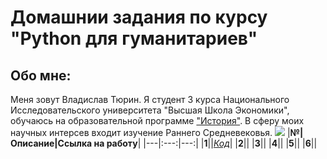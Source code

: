 # Домашнии задания по курсу "Python для гуманитариев"
## Обо мне:
Меня зовут Владислав Тюрин. Я студент 3 курса Национального Исследовательского университета "Высшая Школа Экономики", обучаюсь на образовательной программе ["История"](https://www.hse.ru/ba/hist/). В сферу моих научных интерсев входит изучение Раннего Средневековья. 
![](https://storage-prtl-co.imgix.net/endor/organisations/1448/logos/1512576428_HSE_wizard_edit_for_website_4-18-2017.jpg)
|**№|Описание|Ссылка на работу**|
|---|:---:|---:|
|**1**||[*Код*](https://github.com/vlad465230/python2018)|
|**2**||
|**3**||
|**4**||
|**5**||
|**6**||
